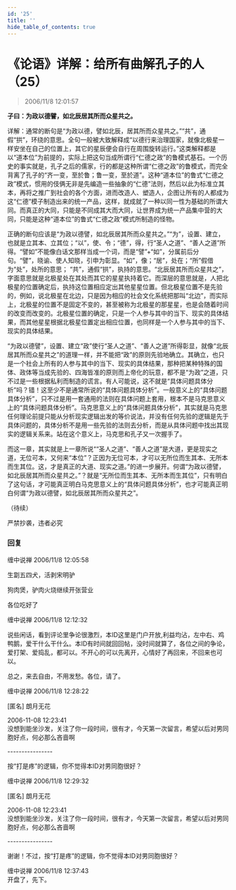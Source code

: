 ```yaml
---
id: '25'
title: ''
hide_table_of_contents: true
---
```


# 《论语》详解：给所有曲解孔子的人（25）

> 2006/11/8 12:01:57

**子曰：为政以德譬，如北辰居其所而众星共之。**
 
详解：通常的断句是“为政以德，譬如北辰，居其所而众星共之。”“共”，通假“拱”，环绕的意思。全句一般被大致解释成“以德行来治理国家，就像北极星一样安坐在自己的位置上，其它的星辰便会自行在周围旋转运行。”这类解释都是以“道本位”为前提的，实际上把这句当成所谓行“仁德之政”的鲁模式基石。一个历史的事实就是，孔子之后的儒家，行的都是这种所谓“仁德之政”的鲁模式，而完全背离了孔子的“齐一变，至於鲁；鲁一变，至於道”。这种“道本位”的鲁式“仁德之政”模式，惯用的伎俩无非是先编造一些抽象的“仁德”法则，然后以此为标准立其本，再将之推广到社会的各个方面，进而改造人、塑造人，企图让所有的人都成为这“仁德”模子制造出来的统一产品，这样，就成就了一种以同一性为基础的所谓大同。而真正的大同，只能是不同成其大而大同，让世界成为统一产品集中营的大同，只能是这种“道本位”的鲁式“仁德之政”模式所制造的怪物。
 
正确的断句应该是“为政以德譬，如北辰居其所而众星共之。”“为”，设置、建立，也就是立其本、立其位；“以”，使、令；“德”，得，行“圣人之道”、“善人之道”所得。“譬如”不能像白话文那样当成一个词，而是“譬”+“如”，分属前后分句。“譬”，晓谕、使人知晓，引申为彰显。“如”，像；“居”，处在；“所”假借为“处”，处所的意思； “共”，通假“拱”，执持的意思。“北辰居其所而众星共之”，字面意思就是北极星处在其处而其它的星星执持着它。而深层的意思就是，人把北极星的位置确定后，执持这位置相应定出其他星星位置。但北极星位置不是先验的，例如，说北极星在北边，只是因为相应的社会文化系统把那叫“北边”，而实际上，北极星的位置不是固定不变的，甚至被称为北极星的那星星，也是会随着时间的改变而改变的。北极星位置的确定，只是一个人参与其中的当下、现实的具体结果，而其他星星根据北极星位置定出相应位置，也同样是一个人参与其中的当下、现实的具体结果。

“为政以德譬”，设置、建立“政”使行“圣人之道”、“善人之道”所得彰显，就像“北辰居其所而众星共之”的道理一样，并不能把“政”的原则先验地确立。其确立，也只是一个社会上所有的人参与其中的当下、现实的具体结果，那种把某种特殊的国体、政体等当成先验的、四海皆准的原则而上帝化的玩意，都不是“为政”之道，只不过是一些根据私利而制造的谎言。有人可能说，这不就是“具体问题具体分析”吗？错！这至少不是通常所说的“具体问题具体分析”。一般意义上的“具体问题具体分析”，只不过是用一套通用的法则在具体问题上套用，根本不是马克思意义上的“具体问题具体分析”。马克思意义上的“具体问题具体分析”，其实就是马克思任何理论前提只能从分析现实逻辑出发的等价说法，并没有任何先验的逻辑是先于具体问题的，具体分析不是用一些先验的法则去分析，而是从具体问题中找出其现实的逻辑关系来。站在这个意义上，马克思和孔子又一次握手了。

而这一章，其实就是上一章所说““圣人之道”、“善人之道”是大道，更是现实之道，无位可本，又何来“本位”？正因为无位可本，才可以无所位而生其本、无所本而生其位。这，才是真正的大道、现实之道。”的进一步展开。何谓“为政以德譬，如北辰居其所而众星共之。”？就是“无所位而生其本、无所本而生其位”，只有明白了这句话，才可能真正明白马克思意义上的“具体问题具体分析”，也才可能真正明白何谓“为政以德譬，如北辰居其所而众星共之”。

（待续）

<div style={{fontSize: 'xx-large', fontWeight: 'bold', textAlign: 'center'}}>
严禁抄袭，违者必究
</div>

### 回复

<div class='blog-comment'>
<span class='blog-comment-chan'>缠中说禅</span> 2006/11/8 12:05:58<br/>

生劏五四犬，活剥宋明驴

狗肉煲，驴肉火烧继续开张营业

各位吃好了
</div>

<div class='blog-comment'>
<span class='blog-comment-chan'>缠中说禅</span> 2006/11/8 12:12:32<br/>

说些闲话，看到评论里争论很激烈，本ID这里是门户开放,利益均沾，左中右、鸡鸭鹅，爱干什么干什么。本ID有时间就回回帖，没时间就算了，各位之间的争论，爱打架、爱捣乱，都可以。不开心的可以先离开，心情好了再回来，不回来也可以。

总之，来去自由，不用发愁。各位，请了。
</div>

<div class='blog-comment'>
<span class='blog-comment-chan'>缠中说禅</span> 2006/11/8 12:28:22<br/>

[匿名] 朗月无花 

 
2006-11-08 12:23:41 <br/>
没想到能坐沙发，关注了你一段时间，很有才，今天第一次留言，希望以后对男同胞好点，何必那么吝啬啊 
 
----------------<br/>

按“打是疼”的逻辑，你不觉得本ID对男同胞很好？
</div>

<div class='blog-comment'>
<span class='blog-comment-chan'>缠中说禅</span> 2006/11/8 12:29:32<br/>

[匿名] 朗月无花 


2006-11-08 12:23:41 <br/>
没想到能坐沙发，关注了你一段时间，很有才，今天第一次留言，希望以后对男同胞好点，何必那么吝啬啊 

----------------<br/>

谢谢！不过，按“打是疼”的逻辑，你不觉得本ID对男同胞很好？
</div>

<div class='blog-comment'>
<span class='blog-comment-chan'>缠中说禅</span> 2006/11/8 12:37:43<br/>
开盘了，先下。
</div>